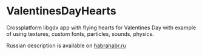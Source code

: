 ValentinesDayHearts
===================

Crossplatform libgdx app with flying hearts for Valentines Day with example of using textures, custom fonts, particles, sounds, physics.

Russian description is available on [habrahabr.ru](http://habrahabr.ru/post/137861/)